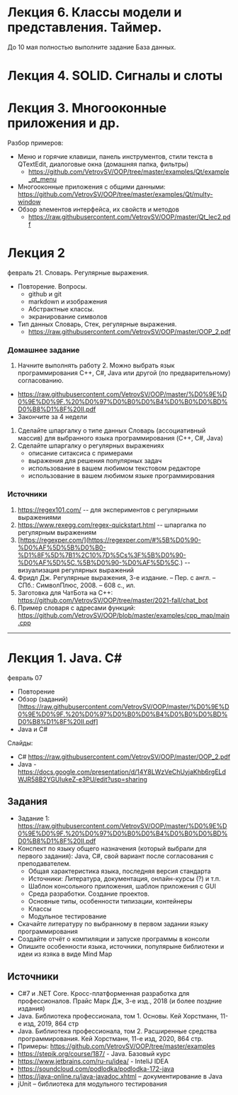 # Лекция 6. Классы модели и представления. Таймер.
До 10 мая полностью выполните задание База данных.

# Лекция 4. SOLID. Сигналы и слоты


# Лекция 3. Многооконные приложения и др.
Разбор примеров:
- Меню и горячие клавиши, панель инструментов, стили текста в QTextEdit, диалоговые окна (домашняя папка, фильтры)
  - https://github.com/VetrovSV/OOP/tree/master/examples/Qt/example_qt_menu
- Многооконные приложения с общими данными: https://github.com/VetrovSV/OOP/tree/master/examples/Qt/multy-window
- Обзор элементов интерфейса, их свойств и методов
  - https://raw.githubusercontent.com/VetrovSV/OOP/master/Qt_lec2.pdf
  
# Лекция 2
февраль 21. Словарь. Регулярные выражения.
- Повторение. Вопросы.
  - github и git
  - markdown и изображения
  - Абстрактные классы. 
  - экранирование символов
- Тип данных Словарь, Стек, регулярные выражения.
  - https://raw.githubusercontent.com/VetrovSV/OOP/master/OOP_2.pdf

### Домашнее задание
1. Начните выполнять работу 2. Можно выбрать язык программирования C++, С#, Java или другой (по предварительному) согласованию.
  -  https://raw.githubusercontent.com/VetrovSV/OOP/master/%D0%9E%D0%9E%D0%9F.%20%D0%97%D0%B0%D0%B4%D0%B0%D0%BD%D0%B8%D1%8F%20II.pdf
  - Закончите за 4 недели
1. Сделайте шпаргалку о типе данных Словарь (ассоциативный массив) для выбранного языка программирования (C++, C#, Java)
1. Сделайте шпаргалку о регулярных выражениях
   - описание ситаксиса с примерами
   - выражения для решения популярных задач
   - использование в вашем любимом текстовом редакторе
   - использование в вашем любимом языке программирования

### Источники
1. https://regex101.com/ -- для экспериментов с регулярными выражениями
1. https://www.rexegg.com/regex-quickstart.html -- шпаргалка по регулярным выражениям
1. [https://regexper.com/](https://regexper.com/#%5B%D0%90-%D0%AF%5D%5B%D0%B0-%D1%8F%5D%7B1%2C10%7D%5Cs%3F%5B%D0%90-%D0%AF%5D%5C.%5B%D0%90-%D0%AF%5D%5C.) -- визуализация регулярных выражений
1. Фридл Дж. Регулярные выражения, 3-е издание. – Пер. с англ. – СПб.: СимволПлюс, 2008. – 608 с., ил.
1. Заготовка для ЧатБота на С++: https://github.com/VetrovSV/OOP/tree/master/2021-fall/chat_bot
1. Пример словаря с адресами функций: https://github.com/VetrovSV/OOP/blob/master/examples/cpp_map/main.cpp
****


# Лекция 1. Java. C#
февраль 07
- Повторение
- Обзор (заданий)[https://raw.githubusercontent.com/VetrovSV/OOP/master/%D0%9E%D0%9E%D0%9F.%20%D0%97%D0%B0%D0%B4%D0%B0%D0%BD%D0%B8%D1%8F%20II.pdf]
- Java и C#

Слайды: 
- C# https://raw.githubusercontent.com/VetrovSV/OOP/master/OOP_2.pdf
- Java - https://docs.google.com/presentation/d/14Y8LWzVeChUyjaKhb6rgELdWJR58B2YGUIukeZ-e3PU/edit?usp=sharing




## Задания
- Задание 1: https://raw.githubusercontent.com/VetrovSV/OOP/master/%D0%9E%D0%9E%D0%9F.%20%D0%97%D0%B0%D0%B4%D0%B0%D0%BD%D0%B8%D1%8F%20II.pdf
- Конспект по языку общего назначения (который выбрали для первого задания): Java, С#, свой вариант после согласования с преподавателем.
  - Общая характеристика языка, последняя версия стандарта
  - Источники: Литература, документация, онлайн-курсы (?) и т.п.
  - Шаблон консольного приложения, шаблон приложения c GUI
  - Среда разработки. Создание проектов. 
  - Основные типы, особенности типизации, контейнеры
  - Классы
  - Модульное тестирование
- Скачайте литературу по выбранному в первом задании языку программирования
- Создайте отчёт о компиляции и запуске программы в консоли
- Опишите особенности языка, источники, популярыне библиотеки и идеи из язяка в виде Mind Map


## Источники
- C#7  и  .NET  Core.  Кросс-платформенная  разработка  для  профессионалов. Прайс Марк Дж, 3-е изд., 2018 (и более поздние издания)
- Java. Библиотека профессионала, том 1. Основы.  Кей Хорстманн, 11-е изд, 2019, 864 стр
- Java. Библиотека профессионала, том 2.  Расширенные средства программирования.  Кей Хорстманн, 11-е изд, 2020, 864 стр.
- Примеры: https://github.com/VetrovSV/OOP/tree/master/examples
- https://stepik.org/course/187/ - Java. Базовый курс
- https://www.jetbrains.com/ru-ru/idea/ - InteliJ IDEA
- https://soundcloud.com/podlodka/podlodka-172-java
- https://java-online.ru/java-javadoc.xhtml – документирование в Java
- jUnit – библиотека для модульного тестирования

